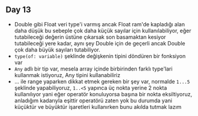 ## Day 13

- Double gibi Float veri type'i varmış ancak Float ram'de kapladığı alan daha düşük bu sebeple çok daha küçük sayılar için kullanılabiliyor, eğer tutabileceği değerin üstüne çıkarsak son basamaktan kesiyor tutabileceği yere kadar, aynı şey Double için de geçerli ancak Double çok daha büyük sayıları tutabiliyor.
- `type(of: variable)` şeklinde değişkenin tipini döndüren bir fonksiyon var
- `Any` adlı bir tip var, mesela array içinde birbirinden farklı type'lari kullanmak istiyoruz, Any tipini kullanabiliriz
- ... ile range yaparken  dikkat etmek gereken bir şey var, normalde `1...5` şeklinde yapabiliyoruz, `1..<5` yapınca üç nokta yerine 2 nokta kullanılıyor yani eğer operatör konuluyorsa başına bir nokta eksiltiyoruz, anladığım kadarıyla eşittir operatörü zaten yok bu durumda yani küçüktür ve büyüktür işaretleri kullanırken bunu akılda tutmak lazım

